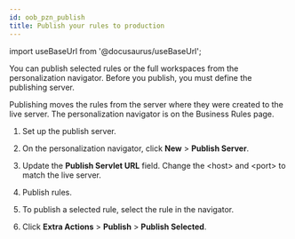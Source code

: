```yaml
---
id: oob_pzn_publish
title: Publish your rules to production
---
```

import useBaseUrl from '@docusaurus/useBaseUrl';



You can publish selected rules or the full workspaces from the personalization navigator. Before you publish, you must define the publishing server.

Publishing moves the rules from the server where they were created to the live server. The personalization navigator is on the Business Rules page.

1.  Set up the publish server.
2.  On the personalization navigator, click **New** \> **Publish Server**.

3.  Update the **Publish Servlet URL** field. Change the <host\> and <port\> to match the live server.

4.  Publish rules.
5.  To publish a selected rule, select the rule in the navigator.

6.  Click **Extra Actions** \> **Publish** \> **Publish Selected**.



